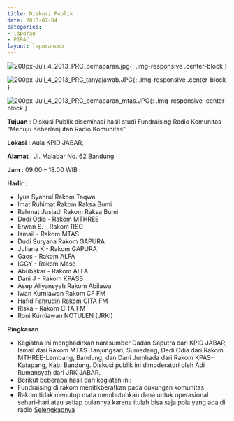 ```yaml
---
title: Diskusi Publik 
date: 2013-07-04
categories:
- laporan
- PIRAC
layout: laporancmb
---
```



![200px-Juli_4_2013_PRC_pemaparan.jpg](/uploads/200px-Juli_4_2013_PRC_pemaparan.jpg){: .img-responsive .center-block }

![200px-Juli_4_2013_PRC_tanyajawab.JPG](/uploads/200px-Juli_4_2013_PRC_tanyajawab.JPG){: .img-responsive .center-block }

![200px-Juli_4_2013_PRC_pemaparan_mtas.JPG](/uploads/200px-Juli_4_2013_PRC_pemaparan_mtas.JPG){: .img-responsive .center-block }


**Tujuan** : Diskusi Publik diseminasi hasil studi Fundraising Radio Komunitas “Menuju Keberlanjutan Radio Komunitas” 

**Lokasi** : Aula KPID JABAR, 

**Alamat** : Jl. Malabar No. 62 Bandung 

**Jam** : 09.00 – 18.00 WIB 

**Hadir** :
* Iyus Syahrul Rakom Taqwa
* Imat Ruhimat Rakom Raksa Bumi
* Rahmat Jusjadi Rakom Raksa Bumi
* Dedi Odia - Rakom MTHREE
* Erwan S. - Rakom RSC
* Ismail - Rakom MTAS
* Dudi Suryana Rakom GAPURA
* Juliana K - Rakom GAPURA
* Gaos - Rakom ALFA
* IGGY - Rakom Mase
* Abubakar - Rakom ALFA
* Dani J - Rakom KPASS
* Asep Aliyansyah Rakom Abilawa
* Iwan Kurniawan Rakom CF FM
* Hafid Fahrudin Rakom CITA FM
* Riska - Rakom CITA FM
* Roni Kurniawan NOTULEN (JRKI)

**Ringkasan**  
* Kegiatna ini menghadirkan narasumber Dadan Saputra dari KPID JABAR, Ismail dari Rakom MTAS-Tanjungsari, Sumedang, Dedi Odia dari Rakom MTHREE-Lembang, Bandung, dan Dani Jumhada dari Rakom KPAS-Katapang, Kab. Bandung. Diskusi publik ini dimoderatori oleh Adi Rumansyah dari JRK JABAR.
* Berikut beberapa hasil dari kegiatan ini:
* Fundraising di rakom menitikberatkan pada dukungan komunitas
* Rakom tidak menutup mata membutuhkan dana untuk operasional sehari-hari atau setiap bulannya karena itulah bisa saja pola yang ada di radio [Selengkapnya](http://www.fundraisingmedia.info/blog/2013/07/23/jrk-jabar-mendesiminasikan-hasil-studi-fundraising-radio-komunitas/)
